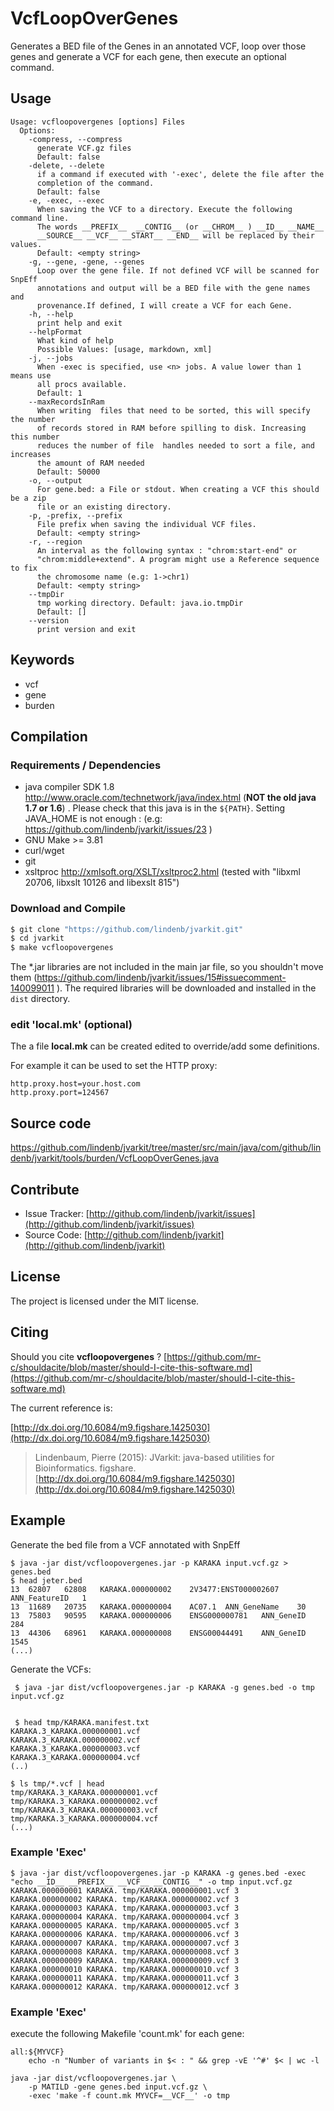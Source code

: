 # VcfLoopOverGenes

Generates a BED file of the Genes in an annotated VCF, loop over those genes and generate a VCF for each gene, then execute an optional command.


## Usage

```
Usage: vcfloopovergenes [options] Files
  Options:
    -compress, --compress
      generate VCF.gz files
      Default: false
    -delete, --delete
      if a command if executed with '-exec', delete the file after the 
      completion of the command.
      Default: false
    -e, -exec, --exec
      When saving the VCF to a directory. Execute the following command line. 
      The words __PREFIX__  __CONTIG__ (or __CHROM__ ) __ID__ __NAME__ 
      __SOURCE__ __VCF__ __START__ __END__ will be replaced by their values.
      Default: <empty string>
    -g, --gene, -gene, --genes
      Loop over the gene file. If not defined VCF will be scanned for SnpEff 
      annotations and output will be a BED file with the gene names and 
      provenance.If defined, I will create a VCF for each Gene.
    -h, --help
      print help and exit
    --helpFormat
      What kind of help
      Possible Values: [usage, markdown, xml]
    -j, --jobs
      When -exec is specified, use <n> jobs. A value lower than 1 means use 
      all procs available.
      Default: 1
    --maxRecordsInRam
      When writing  files that need to be sorted, this will specify the number 
      of records stored in RAM before spilling to disk. Increasing this number 
      reduces the number of file  handles needed to sort a file, and increases 
      the amount of RAM needed
      Default: 50000
    -o, --output
      For gene.bed: a File or stdout. When creating a VCF this should be a zip 
      file or an existing directory.
    -p, -prefix, --prefix
      File prefix when saving the individual VCF files.
      Default: <empty string>
    -r, --region
      An interval as the following syntax : "chrom:start-end" or 
      "chrom:middle+extend". A program might use a Reference sequence to fix 
      the chromosome name (e.g: 1->chr1)
      Default: <empty string>
    --tmpDir
      tmp working directory. Default: java.io.tmpDir
      Default: []
    --version
      print version and exit

```


## Keywords

 * vcf
 * gene
 * burden


## Compilation

### Requirements / Dependencies

* java compiler SDK 1.8 http://www.oracle.com/technetwork/java/index.html (**NOT the old java 1.7 or 1.6**) . Please check that this java is in the `${PATH}`. Setting JAVA_HOME is not enough : (e.g: https://github.com/lindenb/jvarkit/issues/23 )
* GNU Make >= 3.81
* curl/wget
* git
* xsltproc http://xmlsoft.org/XSLT/xsltproc2.html (tested with "libxml 20706, libxslt 10126 and libexslt 815")


### Download and Compile

```bash
$ git clone "https://github.com/lindenb/jvarkit.git"
$ cd jvarkit
$ make vcfloopovergenes
```

The *.jar libraries are not included in the main jar file, so you shouldn't move them (https://github.com/lindenb/jvarkit/issues/15#issuecomment-140099011 ).
The required libraries will be downloaded and installed in the `dist` directory.

### edit 'local.mk' (optional)

The a file **local.mk** can be created edited to override/add some definitions.

For example it can be used to set the HTTP proxy:

```
http.proxy.host=your.host.com
http.proxy.port=124567
```
## Source code 

[https://github.com/lindenb/jvarkit/tree/master/src/main/java/com/github/lindenb/jvarkit/tools/burden/VcfLoopOverGenes.java
](https://github.com/lindenb/jvarkit/tree/master/src/main/java/com/github/lindenb/jvarkit/tools/burden/VcfLoopOverGenes.java
)
## Contribute

- Issue Tracker: [http://github.com/lindenb/jvarkit/issues](http://github.com/lindenb/jvarkit/issues)
- Source Code: [http://github.com/lindenb/jvarkit](http://github.com/lindenb/jvarkit)

## License

The project is licensed under the MIT license.

## Citing

Should you cite **vcfloopovergenes** ? [https://github.com/mr-c/shouldacite/blob/master/should-I-cite-this-software.md](https://github.com/mr-c/shouldacite/blob/master/should-I-cite-this-software.md)

The current reference is:

[http://dx.doi.org/10.6084/m9.figshare.1425030](http://dx.doi.org/10.6084/m9.figshare.1425030)

> Lindenbaum, Pierre (2015): JVarkit: java-based utilities for Bioinformatics. figshare.
> [http://dx.doi.org/10.6084/m9.figshare.1425030](http://dx.doi.org/10.6084/m9.figshare.1425030)


## Example

Generate the bed file from a VCF annotated with SnpEff

```
$ java -jar dist/vcfloopovergenes.jar -p KARAKA input.vcf.gz > genes.bed 
$ head jeter.bed
13	62807	62808	KARAKA.000000002	2V3477:ENST000002607	ANN_FeatureID	1
13	11689	20735	KARAKA.000000004	AC07.1	ANN_GeneName	30
13	75803	90595	KARAKA.000000006	ENSG000000781	ANN_GeneID	284
13	44306	68961	KARAKA.000000008	ENSG00044491	ANN_GeneID	1545
(...)
```

Generate the VCFs:


```
 $ java -jar dist/vcfloopovergenes.jar -p KARAKA -g genes.bed -o tmp input.vcf.gz
 

 $ head tmp/KARAKA.manifest.txt 
KARAKA.3_KARAKA.000000001.vcf
KARAKA.3_KARAKA.000000002.vcf
KARAKA.3_KARAKA.000000003.vcf
KARAKA.3_KARAKA.000000004.vcf
(..)
 ```

 ```
$ ls tmp/*.vcf | head
tmp/KARAKA.3_KARAKA.000000001.vcf
tmp/KARAKA.3_KARAKA.000000002.vcf
tmp/KARAKA.3_KARAKA.000000003.vcf
tmp/KARAKA.3_KARAKA.000000004.vcf
(...)
```

### Example 'Exec'

```
$ java -jar dist/vcfloopovergenes.jar -p KARAKA -g genes.bed -exec "echo __ID__ __PREFIX__ __VCF__ __CONTIG__" -o tmp input.vcf.gz 
KARAKA.000000001 KARAKA. tmp/KARAKA.000000001.vcf 3
KARAKA.000000002 KARAKA. tmp/KARAKA.000000002.vcf 3
KARAKA.000000003 KARAKA. tmp/KARAKA.000000003.vcf 3
KARAKA.000000004 KARAKA. tmp/KARAKA.000000004.vcf 3
KARAKA.000000005 KARAKA. tmp/KARAKA.000000005.vcf 3
KARAKA.000000006 KARAKA. tmp/KARAKA.000000006.vcf 3
KARAKA.000000007 KARAKA. tmp/KARAKA.000000007.vcf 3
KARAKA.000000008 KARAKA. tmp/KARAKA.000000008.vcf 3
KARAKA.000000009 KARAKA. tmp/KARAKA.000000009.vcf 3
KARAKA.000000010 KARAKA. tmp/KARAKA.000000010.vcf 3
KARAKA.000000011 KARAKA. tmp/KARAKA.000000011.vcf 3
KARAKA.000000012 KARAKA. tmp/KARAKA.000000012.vcf 3
```


### Example 'Exec'

execute the following Makefile 'count.mk' for each gene:

```make
all:${MYVCF}
	echo -n "Number of variants in $< : " && grep -vE '^#' $< | wc -l	
```

```
java -jar dist/vcfloopovergenes.jar \
	-p MATILD -gene genes.bed input.vcf.gz \
	-exec 'make -f count.mk MYVCF=__VCF__' -o tmp
```





